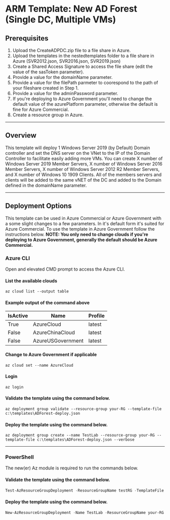# ARM Template: New AD Forest (Single DC, Multiple VMs)

## Prerequisites

1. Upload the CreateADPDC.zip file to a file share in Azure.
2. Upload the templates in the nestedtemplates folder to a file share in Azure (SVR2012.json, SVR2016.json, SVR2019.json)
3. Create a Shared Access Signature to access the file share (edit the value of the sasToken parameter).
4. Provide a value for the domainName parameter.
5. Provide a value for the filePath parmeter to coorespond to the path of your fileshare created in Step 1.
6. Provide a value for the adminPassword parameter.
7. If you're deploying to Azure Government you'll need to change the default value of the azurePlatform parameter, otherwise the default is fine for Azure Commercial.
8. Create a resource group in Azure.

----------------------------

## Overview

This template will deploy 1 Windows Server 2019 (by Default) Domain controller and set the DNS server on the VNet to the IP of the Domain Controller to facilitate easily adding more VMs. You can create X number of Windows Server 2019 Member Servers, X number of Windows Server 2016 Member Servers, X number of Windows Server 2012 R2 Member Servers, and X number of Windows 10 1909 Clients. All of the members servers and clients will be added to the same vNET of the DC and added to the Domain defined in the domainName parameter.

----------------------

## Deployment Options

This template can be used in Azure Commercial or Azure Government with a some slight changes to a few parameters. In it's default form it's suited for Azure Commercial. To use the template in Azure Government follow the instructions below. **NOTE: You only need to change clouds if you're deploying to Azure Government, generally the default should be Azure Commercial.**

### Azure CLI

Open and elevated CMD prompt to access the Azure CLI.

#### List the available clouds

```
az cloud list --output table
```

#### Example output of the command above

| IsActive | Name              | Profile |
|----------|-------------------|---------|
| True     | AzureCloud        | latest  |
| False    | AzureChinaCloud   | latest  |
| False    | AzureUSGovernment | latest  |

#### Change to Azure Government if applicable

```
az cloud set --name AzureCloud
```

#### Login

```
az login
```

#### Validate the template using the command below.

```
az deployment group validate --resource-group your-RG --template-file c:\templates\ADForest-deploy.json
```

#### Deploy the template using the command below.

```
az deployment group create --name TestLab --resource-group your-RG --template-file c:\templates\ADForest-deploy.json --verbose
```

------------------------------------

### PowerShell

The new(er) Az module is required to run the commands below.

#### Validate the template using the command below.

```PowerShell
Test-AzResourceGroupDeployment -ResourceGroupName testRG -TemplateFile 'C:\templates\ADForest-deploy.json' -Verbose
```

#### Deploy the template using the command below.

```PowerShell
New-AzResourceGroupDeployment -Name TestLab -ResourceGroupName your-RG -TemplateFile 'c:\Templates\ADForest-deploy.json'
```

